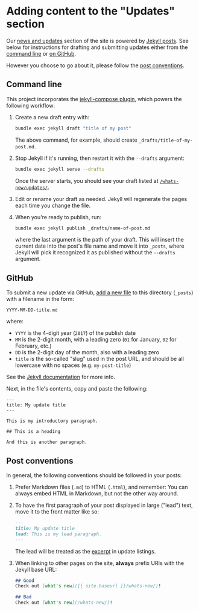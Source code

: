 # Adding content to the "Updates" section

Our [news and updates] section of the site is powered by [Jekyll posts]. See below for instructions for drafting and submitting updates either from the [command line](#command-line) or [on GitHub](#github).

However you choose to go about it, please follow the [post conventions](#post-conventions).

## Command line

This project incorporates the [jekyll-compose plugin][jekyll-compose],
which powers the following workflow:

1. Create a new draft entry with:

    ```sh
    bundle exec jekyll draft "title of my post"
    ```

    The above command, for example, should create `_drafts/title-of-my-post.md`.

1. Stop Jekyll if it's running, then restart it with the `--drafts` argument:

    ```sh
    bundle exec jekyll serve --drafts
    ```

    Once the server starts, you should see your draft listed at [`/whats-new/updates/`](http://localhost:4000/whats-new/updates/). 

1. Edit or rename your draft as needed. Jekyll will regenerate the pages each time you change the file.

1. When you're ready to publish, run:

    ```sh
    bundle exec jekyll publish _drafts/name-of-post.md
    ```

    where the last argument is the path of your draft. This will insert the current date into the post's file name and move it into `_posts`, where Jekyll will pick it recognized it as published without the `--drafts` argument.


## GitHub

To submit a new update via GitHub, [add a new file] to this directory (`_posts`) with a filename in the form:

```
YYYY-MM-DD-title.md
```

where:

- `YYYY` is the 4-digit year (`2017`) of the publish date
- `MM` is the 2-digit month, with a leading zero (`01` for January, `02` for February, etc.)
- `DD` is the 2-digit day of the month, also with a leading zero
- `title` is the so-called "slug" used in the post URL, and should be all lowercase with no spaces (e.g. `my-post-title`)

See the [Jekyll documentation](https://jekyllrb.com/docs/posts/#creating-post-files) for more info.

Next, in the file's contents, copy and paste the following:

```
---
title: My update title
---

This is my introductory paragraph.

## This is a heading

And this is another paragraph.
```

## Post conventions

In general, the following conventions should be followed in your posts:

1. Prefer Markdown files (`.md`) to HTML (`.html`), and remember: You can always embed HTML in Markdown, but not the other way around.

1. To have the first paragraph of your post displayed in large ("lead") text, move it to the front matter like so:

    ```md
    ---
    title: My update title
    lead: This is my lead paragraph.
    ---
    ```

    The lead will be treated as the [excerpt] in update listings.

1. When linking to other pages on the site, **always** prefix URIs with the Jekyll base URL:

    ```md
    ## Good
    Check out [what's new]({{ site.baseurl }}/whats-new/)!

    ## Bad
    Check out [what's new](/whats-new/)!
    ```

[Jekyll posts]: https://jekyllrb.com/docs/posts/
[add a new file]: https://github.com/uswds/uswds-docs/new/develop/_posts?filename=YYYY-MM-DD-post-title.md
[excerpt]: https://jekyllrb.com/docs/posts/#post-excerpts
[front matter]: https://jekyllrb.com/docs/frontmatter/
[jekyll-compose]: https://github.com/jekyll/jekyll-compose#readme
[news and updates]: https://standards.usa.gov/whats-new/updates/
